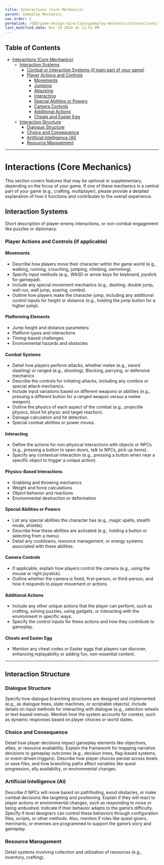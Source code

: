 ```yaml
---
title: Interactions (Core Mechanics)
parent: Gameplay Mechanics
nav_order: 3
permalink: /GDD/game-design-direction/gameplay-mechanics/interactions/
last_modified_date: Dec 14 2024 at 11:52 PM
---
```


## Table of Contents
- [Interactions (Core Mechanics)](#interactions-core-mechanics)
  - [Interaction Systems](#interaction-systems)
    - [Combat or Interaction Systems (if main part of your game)](#combat-or-interaction-systems-if-main-part-of-your-game)
    - [Player Actions and Controls](#player-actions-and-controls)
      - [Movements](#movements)
      - [Jumping](#jumping)
      - [Attacking](#attacking)
      - [Interacting](#interacting)
      - [Special Abilities or Powers](#special-abilities-or-powers)
      - [Camera Controls](#camera-controls)
      - [Additional Actions](#additional-actions)
      - [Cheats and Easter Egg](#cheats-and-easter-egg)
  - [Interaction Structure](#interaction-structure)
    - [Dialogue Structure](#dialogue-structure)
    - [Choice and Consequence](#choice-and-consequence)
    - [Artificial Intelligence (AI)](#artificial-intelligence-ai)
    - [Resource Management](#resource-management)

---

# Interactions (Core Mechanics)
This section covers features that may be optional or supplementary, depending on the focus of your game. If one of these mechanics is a central part of your game (e.g., crafting, multiplayer), please provide a detailed explanation of how it functions and contributes to the overall experience.

## Interaction Systems
Short description of player-enemy interactions, or non-combat engagement like puzzles or diplomacy.

### Player Actions and Controls (if applicable)

#### Movements
- Describe how players move their character within the game world (e.g., walking, running, crouching, jumping, climbing, swimming).
- Specify input methods (e.g., WASD or arrow keys for keyboard, joystick for gamepad).
- Include any special movement mechanics (e.g., dashing, double jump, wall run, wall jump, soaring, combo).
- Outline how players make the character jump, including any additional control inputs for height or distance (e.g., holding the jump button for a higher jump).

#### Platforming Elements
- Jump height and distance parameters
- Platform types and interactions
- Timing-based challenges
- Environmental hazards and obstacles

#### Combat Systems
- Detail how players perform attacks, whether melee (e.g., sword slashing) or ranged (e.g., shooting), Blocking, parrying, or defensive mechanics
- Describe the controls for initiating attacks, including any combos or special attack mechanics.
- Include input variations based on different weapons or abilities (e.g., pressing a different button for a ranged weapon versus a melee weapon).
- Outline the physics of each aspect of the combat (e.g., projectile physics, blunt hit physic and target reaction).
- Damage calculation and hit detection.
- Special combat abilities or power moves.

#### Interacting
- Define the actions for non-physical interactions with objects or NPCs (e.g., pressing a button to open doors, talk to NPCs, pick up items).
- Specify any contextual interaction (e.g., pressing a button when near a specific object to trigger a unique action).

#### Physics-Based Interactions
- Grabbing and throwing mechanics
- Weight and force calculations
- Object behavior and reactions
- Environmental destruction or deformation

#### Special Abilities or Powers
- List any special abilities the character has (e.g., magic spells, stealth mode, shields).
- Describe how these abilities are activated (e.g., holding a button or selecting from a menu).
- Detail any cooldowns, resource management, or energy systems associated with these abilities.

#### Camera Controls
- If applicable, explain how players control the camera (e.g., using the mouse or right joystick).
- Outline whether the camera is fixed, first-person, or third-person, and how it responds to player movement or actions.

#### Additional Actions
- Include any other unique actions that the player can perform, such as crafting, solving puzzles, using gadgets, or interacting with the environment in specific ways.
- Specify the control inputs for these actions and how they contribute to gameplay.
  
#### Cheats and Easter Egg
- Mention any cheat codes or Easter eggs that players can discover, enhancing replayability or adding fun, non-essential content.

---

## Interaction Structure

### Dialogue Structure
Specify how dialogue branching structures are designed and implemented (e.g., as dialogue trees, state machines, or scriptable objects). Include details on input methods for interacting with dialogue (e.g., selection wheels or text-based menus). Mention how the system accounts for context, such as dynamic responses based on player choices or world states.

### Choice and Consequence
Detail how player decisions impact gameplay elements like objectives, allies, or resource availability. Explain the framework for mapping narrative decisions to gameplay outcomes (e.g., decision trees, flag-based systems, or event-driven triggers). Describe how player choices persist across levels or save files, and how branching paths affect variables like quest progression, ally availability, or environmental changes.

### Artificial Intelligence (AI)
Describe if NPCs will move based on pathfinding, avoid obstacles, or make combat decisions like targeting and positioning. Explain if they will react to player actions or environmental changes, such as responding to noise or being ambushed. Indicate if their behavior adapts to the game’s difficulty. Specify if level designers can control these behaviors through configuration files, scripts, or other methods. Also, mention if roles like quest-givers, merchants, or enemies are programmed to support the game’s story and gameplay.


### Resource Management
Detail systems involving collection and utilization of resources (e.g., inventory, crafting).
